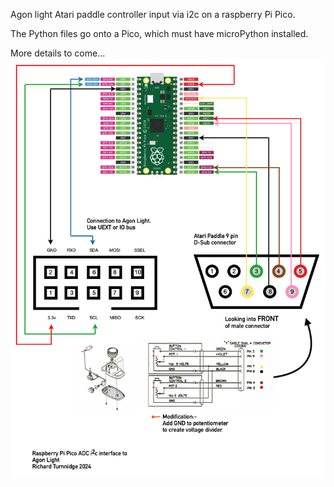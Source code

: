 Agon light Atari paddle controller input via i2c on a raspberry Pi Pico.

The Python files go onto a Pico, which must have microPython installed.

More details to come...
<img src="pico_i2c_pinouts.png" alt="picture">


